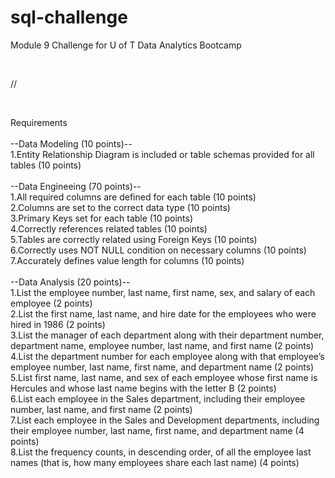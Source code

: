 # sql-challenge
Module 9 Challenge for U of T Data Analytics Bootcamp

<br>

//

<br>

Requirements<br><br>
  --Data Modeling (10 points)--<br>
1.Entity Relationship Diagram is included or table schemas provided for all tables (10 points)<br><br>
  --Data Engineeing (70 points)--<br>
1.All required columns are defined for each table (10 points)<br>
2.Columns are set to the correct data type (10 points)<br>
3.Primary Keys set for each table (10 points)<br>
4.Correctly references related tables (10 points)<br>
5.Tables are correctly related using Foreign Keys (10 points)<br>
6.Correctly uses NOT NULL condition on necessary columns (10 points)<br>
7.Accurately defines value length for columns (10 points)<br><br>
  --Data Analysis (20 points)--<br>
1.List the employee number, last name, first name, sex, and salary of each employee (2 points)<br>
2.List the first name, last name, and hire date for the employees who were hired in 1986 (2 points)<br>
3.List the manager of each department along with their department number, department name, employee number, last name, and first name (2 points)<br>
4.List the department number for each employee along with that employee’s employee number, last name, first name, and department name (2 points)<br>
5.List first name, last name, and sex of each employee whose first name is Hercules and whose last name begins with the letter B (2 points)<br>
6.List each employee in the Sales department, including their employee number, last name, and first name (2 points)<br>
7.List each employee in the Sales and Development departments, including their employee number, last name, first name, and department name (4 points)<br>
8.List the frequency counts, in descending order, of all the employee last names (that is, how many employees share each last name) (4 points)<br>
